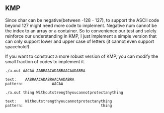## KMP 

Since char can be negative(between -128 - 127), to support the ASCII code beyond 127 might need more code to implement. Negative num cannot be the index to an array or a container. So to convenience our test and solely reinforce our understanding in KMP, I just implement a simple version that can only support lower and upper case of letters (it cannot even support spacehold!).  

If you want to construct a more robust version of KMP, you can modify the small fraction of codes to implement it.  

`./a.out AACAA AABRAACADABRAACAADABRA`

```
text:    AABRAACADABRAACAADABRA
pattern:             AACAA
```

`./a.out thing Withoutstrengthyoucannotprotectanything`

```
text:    Withoutstrengthyoucannotprotectanything
pattern:                                   thing
```